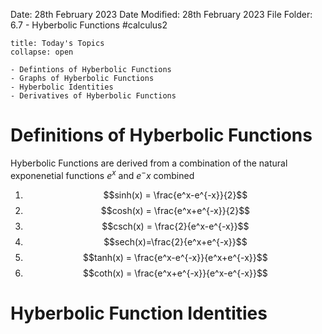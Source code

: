 Date: 28th February 2023
Date Modified: 28th February 2023
File Folder: 6.7 - Hyberbolic Functions
#calculus2 

```ad-abstract
title: Today's Topics
collapse: open

- Defintions of Hyberbolic Functions
- Graphs of Hyberbolic Functions
- Hyberbolic Identities
- Derivatives of Hyberbolic Functions

```

# Definitions of Hyberbolic Functions

Hyberbolic Functions are derived from a combination of the natural exponenetial functions $e^x$ and $e^-x$ combined

1. $$sinh(x) = \frac{e^x-e^{-x}}{2}$$
2. $$cosh(x) = \frac{e^x+e^{-x}}{2}$$
3. $$csch(x) = \frac{2}{e^x-e^{-x}}$$
4. $$sech(x)=\frac{2}{e^x+e^{-x}}$$
5. $$tanh(x) = \frac{e^x-e^{-x}}{e^x+e^{-x}}$$
6. $$coth(x) = \frac{e^x+e^{-x}}{e^x-e^{-x}}$$
# Hyberbolic Function Identities




